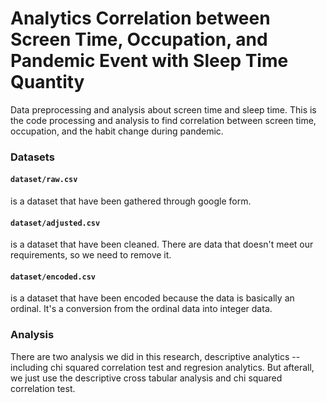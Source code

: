 # Analytics Correlation between Screen Time, Occupation, and Pandemic Event with Sleep Time Quantity
Data preprocessing and analysis about screen time and sleep time. 
This is the code processing and analysis to find correlation between screen time, occupation, and the habit change during pandemic.

### Datasets
#### `dataset/raw.csv` 
is a dataset that have been gathered through google form.

#### `dataset/adjusted.csv` 
is a dataset that have been cleaned. There are data that doesn't meet our requirements, so we need to remove it. 

#### `dataset/encoded.csv` 
is a dataset that have been encoded because the data is basically an ordinal. It's a conversion from the ordinal data into integer data.


###  Analysis
There are two analysis we did in this research, descriptive analytics -- including chi squared correlation test and regresion analytics. 
But afterall, we just use the descriptive cross tabular analysis and chi squared correlation test.
